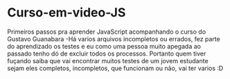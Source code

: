 # Curso-em-video-JS
 Primeiros passos pra aprender JavaScript acompanhando o curso do Gustavo Guanabara
  -Há varios arquivos incompletos ou errados, fez parte do aprendizado os testes e eu como uma pessoa muito apegada ao passado tenho dó de excluir todos os processos. Portanto quem tiver fuçando saiba que vai encontrar muitos testes de um jovem estudante sejam eles completos, incompletos, que funcionam ou não, vai ter varios :D
